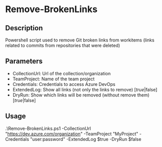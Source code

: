 # Remove-BrokenLinks

## Description

Powershell script used to remove Git broken links from workitems (links related to commits from repositories that were deleted) 

## Parameters

 - CollectionUrl: Url of the collection/organization
 - TeamProject: Name of the team project
 - Credentials: Credentials to access Azure DevOps
 - ExtendedLog: Show all links (not only the links to remove) [$true|$false]
 - DryRun: Show which links will be removed (without remove them) [$true|$false]

## Usage

.\Remove-BrokenLinks.ps1 -CollectionUrl "https://dev.azure.com/organization" -TeamProject "MyProject" -Credentials "user:password" -ExtendedLog $true -DryRun $false

